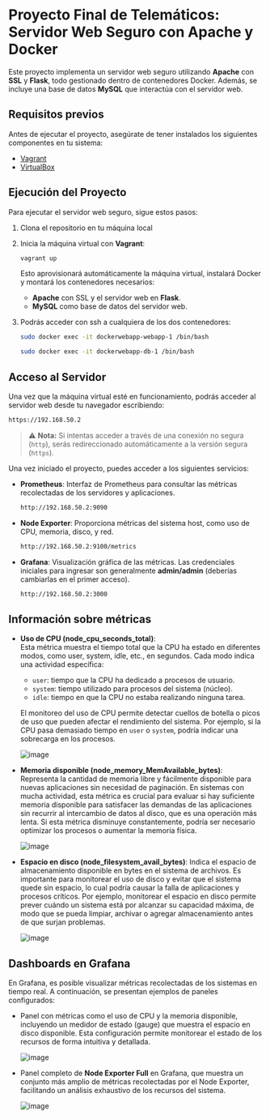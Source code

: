 # Proyecto Final de Telemáticos: Servidor Web Seguro con Apache y Docker

Este proyecto implementa un servidor web seguro utilizando **Apache** con **SSL** y **Flask**, todo gestionado dentro de contenedores Docker. Además, se incluye una base de datos **MySQL** que interactúa con el servidor web.

## Requisitos previos

Antes de ejecutar el proyecto, asegúrate de tener instalados los siguientes componentes en tu sistema:

- [Vagrant](https://www.vagrantup.com/downloads)
- [VirtualBox](https://www.virtualbox.org/wiki/Downloads)
  
## Ejecución del Proyecto

Para ejecutar el servidor web seguro, sigue estos pasos:

1. Clona el repositorio en tu máquina local

2. Inicia la máquina virtual con **Vagrant**:
    ```bash
    vagrant up
    ```

   Esto aprovisionará automáticamente la máquina virtual, instalará Docker y montará los contenedores necesarios:
   - **Apache** con SSL y el servidor web en **Flask**.
   - **MySQL** como base de datos del servidor web.

3. Podrás acceder con ssh a cualquiera de los dos contenedores:
    ```bash
    sudo docker exec -it dockerwebapp-webapp-1 /bin/bash
    ```

    ```bash
    sudo docker exec -it dockerwebapp-db-1 /bin/bash
    ```

## Acceso al Servidor

Una vez que la máquina virtual esté en funcionamiento, podrás acceder al servidor web desde tu navegador escribiendo:

```bash
https://192.168.50.2
```

> ⚠️ **Nota:** Si intentas acceder a través de una conexión no segura (`http`), serás redireccionado automáticamente a la versión segura (`https`).

Una vez iniciado el proyecto, puedes acceder a los siguientes servicios:

- **Prometheus**:
  Interfaz de Prometheus para consultar las métricas recolectadas de los servidores y aplicaciones.
  ```bash
  http://192.168.50.2:9090
  ```
- **Node Exporter**:
  Proporciona métricas del sistema host, como uso de CPU, memoria, disco, y red.
  ```bash
  http://192.168.50.2:9100/metrics
  ```


- **Grafana**:
  Visualización gráfica de las métricas. Las credenciales iniciales para ingresar son generalmente **admin/admin** (deberías cambiarlas en el primer acceso).
  ```bash
  http://192.168.50.2:3000
  ```
  
## Información sobre métricas

- **Uso de CPU (node_cpu_seconds_total)**:  
  Esta métrica muestra el tiempo total que la CPU ha estado en diferentes modos, como user, system, idle, etc., en segundos. Cada modo indica una actividad específica:

  - `user`: tiempo que la CPU ha dedicado a procesos de usuario.
  - `system`: tiempo utilizado para procesos del sistema (núcleo).
  - `idle`: tiempo en que la CPU no estaba realizando ninguna tarea.

  El monitoreo del uso de CPU permite detectar cuellos de botella o picos de uso que pueden afectar el rendimiento del sistema. Por ejemplo, si la CPU pasa demasiado tiempo en `user` o `system`, podría indicar una sobrecarga en los procesos.

  ![image](https://github.com/user-attachments/assets/bce7c7f3-47b9-48c8-84fa-1bb383228864)

- **Memoria disponible (node_memory_MemAvailable_bytes)**:  
  Representa la cantidad de memoria libre y fácilmente disponible para nuevas aplicaciones sin necesidad de paginación. En sistemas con mucha actividad, esta métrica es crucial para evaluar si hay suficiente memoria disponible para satisfacer las demandas de las aplicaciones sin recurrir al intercambio de datos al disco, que es una operación más lenta. Si esta métrica disminuye constantemente, podría ser necesario optimizar los procesos o aumentar la memoria física.

  ![image](https://github.com/user-attachments/assets/c55d1815-d78c-4989-b976-79e99cff601a)

- **Espacio en disco (node_filesystem_avail_bytes)**:
  Indica el espacio de almacenamiento disponible en bytes en el sistema de archivos. Es importante para monitorear el uso de disco y evitar que el sistema quede sin espacio, lo cual podría causar la falla de  aplicaciones y procesos críticos. Por ejemplo, monitorear el espacio en disco permite prever cuándo un sistema está por alcanzar su capacidad máxima, de modo que se pueda limpiar, archivar o agregar almacenamiento antes de que surjan problemas.

  ![image](https://github.com/user-attachments/assets/3266850f-dbbd-495b-8358-fbf53f0ce35b)

## Dashboards en Grafana

En Grafana, es posible visualizar métricas recolectadas de los sistemas en tiempo real. A continuación, se presentan ejemplos de paneles configurados:

- Panel con métricas como el uso de CPU y la memoria disponible, incluyendo un medidor de estado (gauge) que muestra el espacio en disco disponible. Esta configuración permite monitorear el estado de los recursos de forma intuitiva y detallada.

  ![image](https://github.com/user-attachments/assets/5e23d44b-8828-4acf-8afa-730110f2ef1a)
  
- Panel completo de **Node Exporter Full** en Grafana, que muestra un conjunto más amplio de métricas recolectadas por el Node Exporter, facilitando un análisis exhaustivo de los recursos del sistema.

  ![image](https://github.com/user-attachments/assets/a59606de-9c25-4567-a1a0-679453e137a5)

